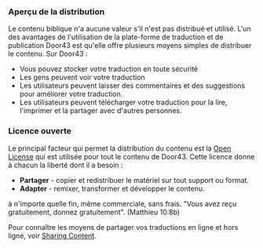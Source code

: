 ### Aperçu de la distribution

Le contenu biblique n'a aucune valeur s'il n'est pas distribué et utilisé. L'un des avantages de l'utilisation de la plate-forme de traduction et de publication Door43 est qu'elle offre plusieurs moyens simples de distribuer le contenu. Sur Door43 :

* Vous pouvez stocker votre traduction en toute sécurité
* Les gens peuvent voir votre traduction
* Les utilisateurs peuvent laisser des commentaires et des suggestions pour améliorer votre traduction.
* Les utilisateurs peuvent télécharger votre traduction pour la lire, l'imprimer et la partager avec d'autres personnes.

### Licence ouverte

Le principal facteur qui permet la distribution du contenu est la [Open License](../../intro/open-license/01.md) qui est utilisée pour tout le contenu de Door43. Cette licence donne à chacun la liberté dont il a besoin :

* **Partager** - copier et redistribuer le matériel sur tout support ou format.
* **Adapter** - remixer, transformer et développer le contenu.

à n'importe quelle fin, même commerciale, sans frais. "Vous avez reçu gratuitement, donnez gratuitement". (Matthieu 10:8b)

Pour connaître les moyens de partager vos traductions en ligne et hors ligne, voir [Sharing Content](../share-content/01.md).
